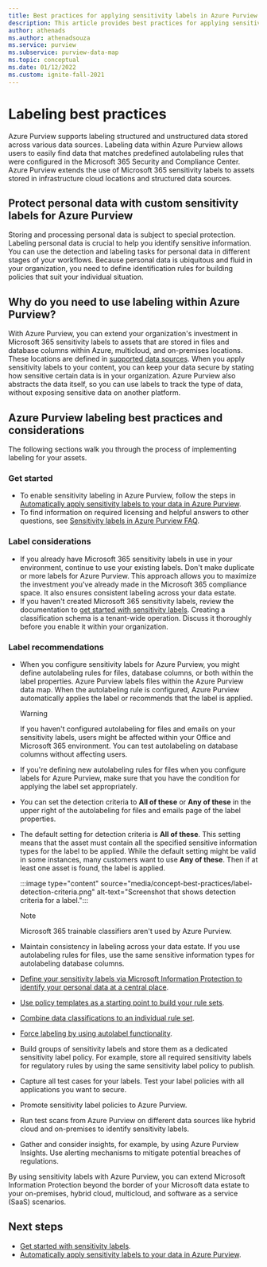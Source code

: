 ```yaml
---
title: Best practices for applying sensitivity labels in Azure Purview
description: This article provides best practices for applying sensitivity labels in Azure Purview.
author: athenads
ms.author: athenadsouza
ms.service: purview
ms.subservice: purview-data-map
ms.topic: conceptual
ms.date: 01/12/2022
ms.custom: ignite-fall-2021
---
```


# Labeling best practices

Azure Purview supports labeling structured and unstructured data stored across various data sources. Labeling data within Azure Purview allows users to easily find data that matches predefined autolabeling rules that were configured in the Microsoft 365 Security and Compliance Center. Azure Purview extends the use of Microsoft 365 sensitivity labels to assets stored in infrastructure cloud locations and structured data sources.

## Protect personal data with custom sensitivity labels for Azure Purview

Storing and processing personal data is subject to special protection. Labeling personal data is crucial to help you identify sensitive information. You can use the detection and labeling tasks for personal data in different stages of your workflows. Because personal data is ubiquitous and fluid in your organization, you need to define identification rules for building policies that suit your individual situation.

## Why do you need to use labeling within Azure Purview?

With Azure Purview, you can extend your organization's investment in Microsoft 365 sensitivity labels to assets that are stored in files and database columns within Azure, multicloud, and on-premises locations. These locations are defined in [supported data sources](./create-sensitivity-label.md#supported-data-sources).
When you apply sensitivity labels to your content, you can keep your data secure by stating how sensitive certain data is in your organization. Azure Purview also abstracts the data itself, so you can use labels to track the type of data, without exposing sensitive data on another platform.

## Azure Purview labeling best practices and considerations

The following sections walk you through the process of implementing labeling for your assets.

### Get started

- To enable sensitivity labeling in Azure Purview, follow the steps in [Automatically apply sensitivity labels to your data in Azure Purview](./how-to-automatically-label-your-content.md).
- To find information on required licensing and helpful answers to other questions, see [Sensitivity labels in Azure Purview FAQ](./sensitivity-labels-frequently-asked-questions.yml).

### Label considerations

- If you already have Microsoft 365 sensitivity labels in use in your environment, continue to use your existing labels. Don't make duplicate or more labels for Azure Purview. This approach allows you to maximize the investment you've already made in the Microsoft 365 compliance space. It also ensures consistent labeling across your data estate.
- If you haven't created Microsoft 365 sensitivity labels, review the documentation to [get started with sensitivity labels](/microsoft-365/compliance/get-started-with-sensitivity-labels). Creating a classification schema is a tenant-wide operation. Discuss it thoroughly before you enable it within your organization.

### Label recommendations

- When you configure sensitivity labels for Azure Purview, you might define autolabeling rules for files, database columns, or both within the label properties. Azure Purview labels files within the Azure Purview data map. When the autolabeling rule is configured, Azure Purview automatically applies the label or recommends that the label is applied.

   > [!WARNING]
   > If you haven't configured autolabeling for files and emails on your sensitivity labels, users might be affected within your Office and Microsoft 365 environment. You can test autolabeling on database columns without affecting users.

- If you're defining new autolabeling rules for files when you configure labels for Azure Purview, make sure that you have the condition for applying the label set appropriately.
- You can set the detection criteria to **All of these** or **Any of these** in the upper right of the autolabeling for files and emails page of the label properties.
- The default setting for detection criteria is **All of these**. This setting means that the asset must contain all the specified sensitive information types for the label to be applied. While the default setting might be valid in some instances, many customers want to use **Any of these**. Then if at least one asset is found, the label is applied.

   :::image type="content" source="media/concept-best-practices/label-detection-criteria.png" alt-text="Screenshot that shows detection criteria for a label.":::

   > [!NOTE]
   > Microsoft 365 trainable classifiers aren't used by Azure Purview.

- Maintain consistency in labeling across your data estate. If you use autolabeling rules for files, use the same sensitive information types for autolabeling database columns.
- [Define your sensitivity labels via Microsoft Information Protection to identify your personal data at a central place](/microsoft-365/compliance/information-protection).
- [Use policy templates as a starting point to build your rule sets](/microsoft-365/compliance/what-the-dlp-policy-templates-include#general-data-protection-regulation-gdpr).
- [Combine data classifications to an individual rule set](./supported-classifications.md).
- [Force labeling by using autolabel functionality](./how-to-automatically-label-your-content.md).
- Build groups of sensitivity labels and store them as a dedicated sensitivity label policy. For example, store all required sensitivity labels for regulatory rules by using the same sensitivity label policy to publish.
- Capture all test cases for your labels. Test your label policies with all applications you want to secure.
- Promote sensitivity label policies to Azure Purview.
- Run test scans from Azure Purview on different data sources like hybrid cloud and on-premises to identify sensitivity labels.
- Gather and consider insights, for example, by using Azure Purview Insights. Use alerting mechanisms to mitigate potential breaches of regulations.

By using sensitivity labels with Azure Purview, you can extend Microsoft Information Protection beyond the border of your Microsoft data estate to your on-premises, hybrid cloud, multicloud, and software as a service (SaaS) scenarios.

## Next steps

- [Get started with sensitivity labels](/microsoft-365/compliance/get-started-with-sensitivity-labels).
- [Automatically apply sensitivity labels to your data in Azure Purview](how-to-automatically-label-your-content.md).
